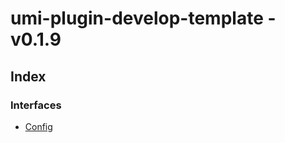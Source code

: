 # umi-plugin-develop-template - v0.1.9

## Index

### Interfaces

- [Config](/api/interfaces/config.md)
